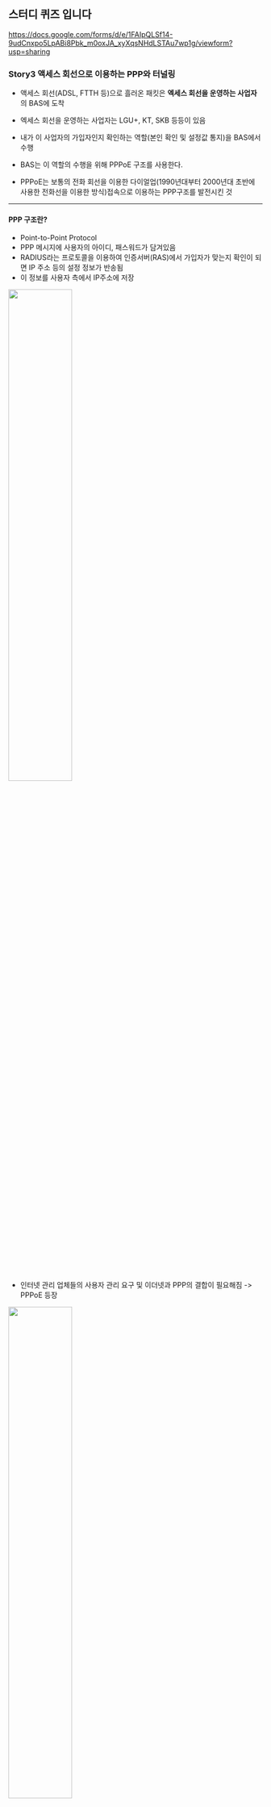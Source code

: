 ## 스터디 퀴즈 입니다

https://docs.google.com/forms/d/e/1FAIpQLSf14-9udCnxpo5LpABi8Pbk_m0oxJA_xyXqsNHdLSTAu7wp1g/viewform?usp=sharing


### Story3 액세스 회선으로 이용하는 PPP와 터널링

- 액세스 회선(ADSL, FTTH 등)으로 흘러온 패킷은 **엑세스 회선을 운영하는 사업자**의 BAS에 도착
- 엑세스 회선을 운영하는 사업자는 LGU+, KT, SKB 등등이 있음
- 내가 이 사업자의 가입자인지 확인하는 역할(본인 확인 및 설정값 통지)을 BAS에서 수행

- BAS는 이 역할의 수행을 위해 PPPoE 구조를 사용한다.
- PPPoE는 보통의 전화 회선을 이용한 다이얼업(1990년대부터 2000년대 초반에 사용한 전화선을 이용한 방식)접속으로 이용하는 PPP구조를 발전시킨 것
---
#### PPP 구조란?
- Point-to-Point Protocol
- PPP 메시지에 사용자의 아이디, 패스워드가 담겨있음
- RADIUS라는 프로토콜을 이용하여 인증서버(RAS)에서 가입자가 맞는지 확인이 되면 IP 주소 등의 설정 정보가 반송됨
- 이 정보를 사용자 측에서 IP주소에 저장
<img src="https://github.com/user-attachments/assets/82e406a5-ea09-46f1-ad30-7fedc3e667a7" width="50%" height="50%" />

- 인터넷 관리 업체들의 사용자 관리 요구 및 이더넷과 PPP의 결합이 필요해짐 -> PPPoE 등장
<img src="https://github.com/user-attachments/assets/a06bd3ef-d242-45b8-b23e-87709f11d889" width="50%" height="50%" />
<img src="https://github.com/user-attachments/assets/cb8fae74-3199-4593-a310-b1a58f7919f1" width="50%" height="50%" />

---
#### 엑세스 회선의 전체적인 동작 요약
1. 인터넷 진입용 라우터 진입
   - PPPoE, PPP 헤더가 부가됨
   - BAS의 MAC주소를 찾는 Discovery구조 실행
2. ADSL/ONU, DSLAM/OLT를 거쳐 BAS로 진입하여 패킷이 셀 및 전기신호로 분리되다가 다시 패킷을 이룸
3. BAS에서 PPP를 읽고 가입자인지 확인되면 IP주소, DNS 서버의 IP 주소, 기본 게이트웨이를 반환
4. 인터넷 진입용 라우터의 글로벌 IP주소 할당, 사용자가 수동으로 설정하지 않는 이상 DNS 서버의 IP 주소 할당, 경로표의 기본 게이트웨이 설정
  - 만약 라우터-BAS가 1 대 1로 연결되어있다면 "언넘버드"로, 어차피 라우터에서 나온 신호가 무조건 BAS로 흐를 것임이 명확하기에 포트에 IP를 기록하지 않는다.
  - 이 경우 게이트웨이의 IP 주소를 통지하지 않음

참고로 모든 패킷에 PPPoE가 붙는게 아니고 세션이 유효할때는 붙지 않음

- BAS에서 받아온 글로벌 IP는 인터넷 접속용 라우터에 할당됨
- 이 라우터에 연결된 PC는 글로벌 IP에 대한 프라이빗 IP로 변환됨

- PPPoE 패킷 구조
<img src="https://github.com/user-attachments/assets/9b1373af-1d34-4a34-bf0d-719f9e8300fe" width="50%" height="50%" />
---
##### PPPoE 이외의 방식인 PPPoA
- PPPoA는 MAC헤더와 PPPoE 헤더를 붙이지 않고 PPP 메시지를 전달함
- 이더넷에서는 MAC주소 기반이기 때문에 라우터-ADSL모뎀 일체화 모델이 필요함
- 헤더가 없기에 MTU가 길어짐

##### 사내 LAN에서 DHCP 구조
- 사용자명과 패스워드를 확인하지 않고 TCP/IP의 설정 정보를 통지하는 구조
- MTU가 길어짐
---
### Story4 프로바이더 내부

**엑세스 회선을 빠져나온 패킷은 인터넷에 연결됨**
<img src="https://github.com/user-attachments/assets/8289f67e-0cef-4668-ad62-d373b1e5c2b" width="50%" height="50%" />
- 각 엑세스회선에서 나온 패킷은 엑세스 회선에 맞는 라우터에 연결됨

프로바이더의 라우터의 전송 능력: **테라비트/초** 넘음
사용자의 인터넷 접속 라우터: **100메가비트/초**
- 따라서 엑세스 회선과 연결되는 라우터는 처리 능력이 낮아도 됨

이후에는 3장에서 나온것처럼 패킷이 다른POP(Point Of Presence)나 NOC(Network Operation Center)로 중계되어서 서버에 도달

프로바이더의 내부는 대부분 광섬유 케이블로 이루어지는데 프로바이더 사업자는 이를 임차하여 매출을 올리기도 함
ex)KT 스카이라이프는 KT의 인터넷망을 임대
